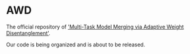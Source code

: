 # AWD
The official repository of ['Multi-Task Model Merging via Adaptive Weight Disentanglement'](https://arxiv.org/abs/2411.18729).

Our code is being organized and is about to be released.